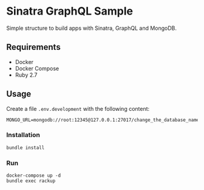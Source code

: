 # Sinatra GraphQL Sample

Simple structure to build apps with Sinatra, GraphQL and MongoDB.

## Requirements

- Docker
- Docker Compose
- Ruby 2.7

## Usage

Create a file `.env.development` with the following content:

```
MONGO_URL=mongodb://root:12345@127.0.0.1:27017/change_the_database_name
```

### Installation

```
bundle install
```

### Run

```
docker-compose up -d
bundle exec rackup
```
